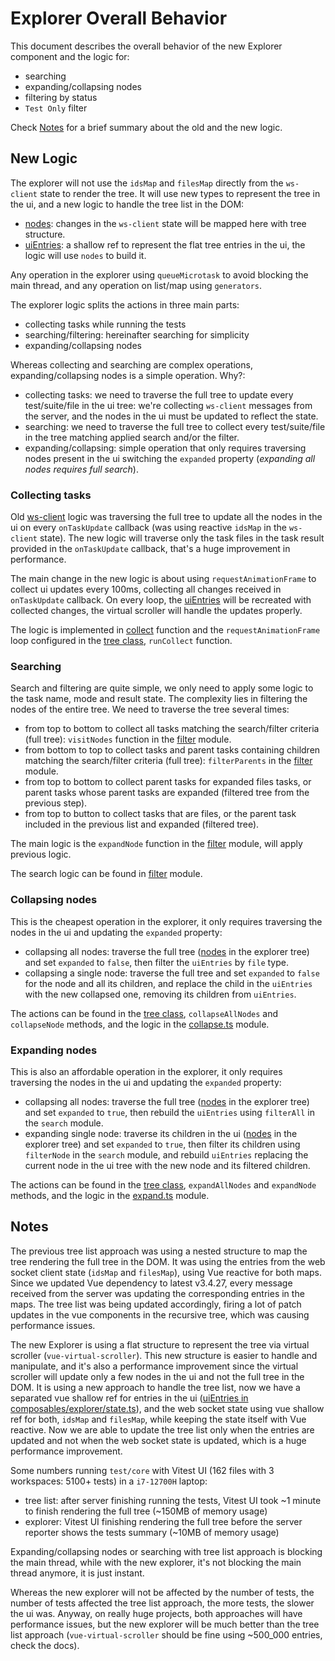 # Explorer Overall Behavior

This document describes the overall behavior of the new Explorer component and the logic for:
- searching
- expanding/collapsing nodes
- filtering by status
- `Test Only` filter

Check [Notes](#notes) for a brief summary about the old and the new logic.

## New Logic

The explorer will not use the `idsMap` and `filesMap` directly from the `ws-client` state to render the tree. It will use new types to represent the tree in the ui, and a new logic to handle the tree list in the DOM:
- [nodes](client/composables/explorer/tree.ts): changes in the `ws-client` state will be mapped here with tree structure.
- [uiEntries](client/composables/explorer/state.ts): a shallow ref to represent the flat tree entries in the ui, the logic will use `nodes` to build it.

Any operation in the explorer using `queueMicrotask` to avoid blocking the main thread, and any operation on list/map using `generators`.

The explorer logic splits the actions in three main parts:
- collecting tasks while running the tests
- searching/filtering: hereinafter searching for simplicity
- expanding/collapsing nodes

Whereas collecting and searching are complex operations, expanding/collapsing nodes is a simple operation. Why?:
- collecting tasks: we need to traverse the full tree to update every test/suite/file in the ui tree: we're collecting `ws-client` messages from the server, and the nodes in the ui must be updated to reflect the state.
- searching: we need to traverse the full tree to collect every test/suite/file in the tree matching applied search and/or the filter.
- expanding/collapsing: simple operation that only requires traversing nodes present in the ui switching the `expanded` property (_expanding all nodes requires full search_).

### Collecting tasks

Old [ws-client](client/composables/client/index.ts) logic was traversing the full tree to update all the nodes in the ui on every `onTaskUpdate` callback (was using reactive `idsMap` in the `ws-client` state).
The new logic will traverse only the task files in the task result provided in the `onTaskUpdate` callback, that's a huge improvement in performance.

The main change in the new logic is about using `requestAnimationFrame` to collect ui updates every 100ms, collecting all changes received in `onTaskUpdate` callback. On every loop, the [uiEntries](client/composables/state.ts) will be recreated with collected changes, the virtual scroller will handle the updates properly.

The logic is implemented in [collect](client/composables/explorer/collector.ts) function and the `requestAnimationFrame` loop configured in the [tree class](client/composables/explorer/tree.ts), `runCollect` function.

### Searching

Search and filtering are quite simple, we only need to apply some logic to the task name, mode and result state.
The complexity lies in filtering the nodes of the entire tree. We need to traverse the tree several times:
- from top to bottom to collect all tasks matching the search/filter criteria (full tree): `visitNodes` function in the [filter](client/composables/explorer/filter.ts) module.
- from bottom to top to collect tasks and parent tasks containing children matching the search/filter criteria (full tree): `filterParents` in the [filter](client/composables/explorer/filter.ts) module.
- from top to bottom to collect parent tasks for expanded files tasks, or parent tasks whose parent tasks are expanded (filtered tree from the previous step).
- from top to button to collect tasks that are files, or the parent task included in the previous list and expanded (filtered tree).

The main logic is the `expandNode` function in the [filter](client/composables/explorer/filter.ts) module, will apply previous logic.

The search logic can be found in [filter](client/composables/explorer/filter.ts) module.

### Collapsing nodes

This is the cheapest operation in the explorer, it only requires traversing the nodes in the ui and updating the `expanded` property:
- collapsing all nodes: traverse the full tree ([nodes](client/composables/explorer/tree.ts) in the explorer tree) and set `expanded` to `false`, then filter the `uiEntries` by `file` type.
- collapsing a single node: traverse the full tree and set `expanded` to `false` for the node and all its children, and replace the child in the `uiEntries` with the new collapsed one, removing its children from `uiEntries`.

The actions can be found in the [tree class](client/composables/explorer/tree.ts), `collapseAllNodes` and `collapseNode` methods, and the logic in the [collapse.ts](client/composables/explorer/collapse.ts) module.

### Expanding nodes

This is also an affordable operation in the explorer, it only requires traversing the nodes in the ui and updating the `expanded` property:
- collapsing all nodes: traverse the full tree ([nodes](client/composables/explorer/tree.ts) in the explorer tree) and set `expanded` to `true`, then rebuild the `uiEntries` using `filterAll` in the `search` module.
- expanding single node: traverse its children in the ui ([nodes](client/composables/explorer/tree.ts) in the explorer tree) and set `expanded` to `true`, then filter its children using `filterNode` in the `search` module, and rebuild `uiEntries` replacing the current node in the ui tree with the new node and its filtered children.

The actions can be found in the [tree class](client/composables/explorer/tree.ts), `expandAllNodes` and `expandNode` methods, and the logic in the [expand.ts](client/composables/explorer/expand.ts) module.

## Notes

The previous tree list approach was using a nested structure to map the tree rendering the full tree in the DOM. It was using the entries from the web socket client state (`idsMap` and `filesMap`), using Vue reactive for both maps. Since we updated Vue dependency to latest v3.4.27, every message received from the server was updating the corresponding entries in the maps. The tree list was being updated accordingly, firing a lot of patch updates in the vue components in the recursive tree, which was causing performance issues.

The new Explorer is using a flat structure to represent the tree via virtual scroller (`vue-virtual-scroller`). This new structure is easier to handle and manipulate, and it's also a performance improvement since the virtual scroller will update only a few nodes in the ui and not the full tree in the DOM.
It is using a new approach to handle the tree list, now we have a separated vue shallow ref for entries in the ui ([uiEntries in composables/explorer/state.ts](client/composables/explorer/state.ts)), and the web socket state using vue shallow ref for both, `idsMap` and `filesMap`, while keeping the state itself with Vue reactive.
Now we are able to update the tree list only when the entries are updated and not when the web socket state is updated, which is a huge performance improvement.

Some numbers running `test/core` with Vitest UI (162 files with 3 workspaces: 5100+ tests) in a `i7-12700H` laptop:
- tree list: after server finishing running the tests, Vitest UI took ~1 minute to finish rendering the full tree (~150MB of memory usage)
- explorer: Vitest UI finishing rendering the full tree before the server reporter shows the tests summary (~10MB of memory usage)

Expanding/collapsing nodes or searching with tree list approach is blocking the main thread, while with the new explorer, it's not blocking the main thread anymore, it is just instant.

Whereas the new explorer will not be affected by the number of tests, the number of tests affected the tree list approach, the more tests, the slower the ui was.
Anyway, on really huge projects, both approaches will have performance issues, but the new explorer will be much better than the tree list approach (`vue-virtual-scroller` should be fine using ~500_000 entries, check the docs).
